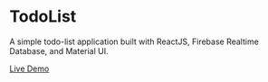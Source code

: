 # TodoList
A simple todo-list application built with ReactJS, Firebase Realtime Database, and Material UI.

[Live Demo](https://snaeppi.github.io/react-todolist/)
